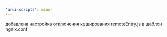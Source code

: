 ```yaml
---
'arui-scripts': minor
---
```


добавлена настройка отключения кеширования remoteEntry.js в шаблон ngnix.conf
